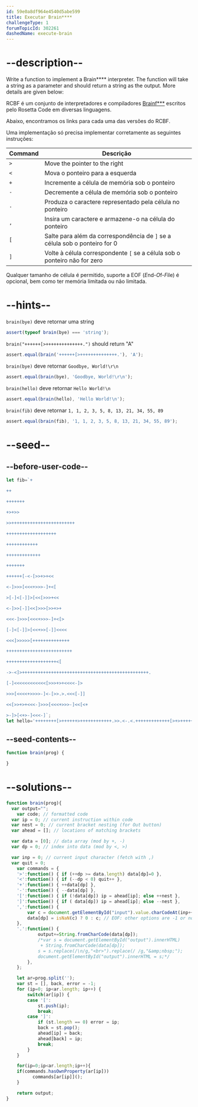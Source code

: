 ```yaml
---
id: 59e0a8df964e4540d5abe599
title: Executar Brain****
challengeType: 1
forumTopicId: 302261
dashedName: execute-brain
---
```


# --description--

Write a function to implement a Brain\*\*\*\* interpreter. The function will take a string as a parameter and should return a string as the output. More details are given below:

RCBF é um conjunto de interpretadores e compiladores <a href="https://rosettacode.org/wiki/Brainf***" target="_blank" rel="noopener noreferrer nofollow">Brainf\*\*\*</a> escritos pelo Rosetta Code em diversas linguagens.

Abaixo, encontramos os links para cada uma das versões do RCBF.

Uma implementação só precisa implementar corretamente as seguintes instruções:

| Command                   | Descrição                                                                                      |
| ------------------------- | ---------------------------------------------------------------------------------------------- |
| <code>></code> | Move the pointer to the right                                                                  |
| <code>&lt;</code> | Mova o ponteiro para a esquerda                                                                |
| <code>+</code> | Incremente a célula de memória sob o ponteiro                                                  |
| <code>-</code> | Decremente a célula de memória sob o ponteiro                                                  |
| <code>.</code> | Produza o caractere representado pela célula no ponteiro                                       |
| <code>,</code> | Insira um caractere e armazene-o na célula do ponteiro                                         |
| <code>\[</code> | Salte para além da correspondência de <code>]</code> se a célula sob o ponteiro for 0 |
| <code>]</code> | Volte à célula correspondente <code>\[</code> se a célula sob o ponteiro não for zero |

Qualquer tamanho de célula é permitido, suporte a EOF (*E*nd-*O*f-*F*ile) é opcional, bem como ter memória limitada ou não limitada.

# --hints--

`brain(bye)` deve retornar uma string

```js
assert(typeof brain(bye) === 'string');
```

`brain("++++++[>++++++++++++++.")` should return "A"

```js
assert.equal(brain('++++++[>++++++++++++++.'), 'A');
```

`brain(bye)` deve retornar `Goodbye, World!\r\n`

```js
assert.equal(brain(bye), 'Goodbye, World!\r\n');
```

`brain(hello)` deve retornar `Hello World!\n`

```js
assert.equal(brain(hello), 'Hello World!\n');
```

`brain(fib)` deve retornar `1, 1, 2, 3, 5, 8, 13, 21, 34, 55, 89`

```js
assert.equal(brain(fib), '1, 1, 2, 3, 5, 8, 13, 21, 34, 55, 89');
```

# --seed--

## --before-user-code--

```js
let fib=`+

++

+++++++

+>+>>

>>++++++++++++++++++++++++

+++++++++++++++++++

++++++++++++

+++++++++++++

+++++++

++++++[-<-[>>+>+<<

<-]>>>[<<<+>>>-]+<[

>[-]<[-]]>[<<[>>>+<<

<-]>>[-]]<<]>>>[>>+>+

<<<-]>>>[<<<+>>>-]+<[>

[-]<[-]]>[<<+>>[-]]<<<<

<<<]>>>>>[++++++++++++++

+++++++++++++++++++++++++

+++++++++++++++++++<[

->-<]>++++++++++++++++++++++++++++++++++++++++++++++++.

[-]<<<<<<<<<<<<[>>>+>+<<<<-]>

>>>[<<<<+>>>>-]<-[>>.>.<<<[-]]

<<[>>+>+<<<-]>>>[<<<+>>>-]<<[<+

>-]>[<+>-]<<<-]`;
let hello='++++++++[>++++++>++++++++++++.>>.<-.<.+++++++++++++[>+>+++++++>+++++++>++++++++>+++++++++++++++++++>+++++++++++++++++++++++++++++++.<++.>>>+++++++.>>>.++++++++++++.---.';
```

## --seed-contents--

```js
function brain(prog) {

}
```

# --solutions--

```js
function brain(prog){
  var output="";
    var code; // formatted code
  var ip = 0; // current instruction within code
  var nest = 0; // current bracket nesting (for Out button)
  var ahead = []; // locations of matching brackets

  var data = [0]; // data array (mod by +, -)
  var dp = 0; // index into data (mod by <, >)

  var inp = 0; // current input character (fetch with ,)
  var quit = 0;
    var commands = {
    '>':function() { if (++dp >= data.length) data[dp]=0 },
    '<':function() { if (--dp < 0) quit++ },
    '+':function() { ++data[dp] },
    '-':function() { --data[dp] },
    '[':function() { if (!data[dp]) ip = ahead[ip]; else ++nest },
    ']':function() { if ( data[dp]) ip = ahead[ip]; else --nest },
    ',':function() {
        var c = document.getElementById("input").value.charCodeAt(inp++);
        data[dp] = isNaN(c) ? 0 : c; // EOF: other options are -1 or no change
    },
    '.':function() {
            output+=String.fromCharCode(data[dp]);
            /*var s = document.getElementById("output").innerHTML)
             + String.fromCharCode(data[dp]);
            s = s.replace(/\n/g,"<br>").replace(/ /g,"&amp;nbsp;");
            document.getElementById("output").innerHTML = s;*/
        },
    };

    let ar=prog.split('');
    var st = [], back, error = -1;
    for (ip=0; ip<ar.length; ip++) {
        switch(ar[ip]) {
        case '[':
            st.push(ip);
            break;
        case ']':
            if (st.length == 0) error = ip;
            back = st.pop();
            ahead[ip] = back;
            ahead[back] = ip;
            break;
        }
    }

    for(ip=0;ip<ar.length;ip++){
    if(commands.hasOwnProperty(ar[ip]))
          commands[ar[ip]]();
    }

    return output;
}
```
